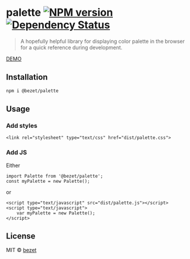 # palette [![NPM version][npm-image]][npm-url] [![Dependency Status][daviddm-image]][daviddm-url]
> A hopefully helpful library for displaying color palette in the browser for a quick reference during development.

[DEMO](https://bezet.github.io/palette/)

## Installation

```bash
npm i @bezet/palette
```


## Usage
### Add styles
`<link rel="stylesheet" type="text/css" href="dist/palette.css">`

### Add JS
Either
```
import Palette from '@bezet/palette';
const myPalette = new Palette();
```

or
```
<script type="text/javascript" src="dist/palette.js"></script>
<script type="text/javascript">
    var myPalette = new Palette();
</script>
```

## License

MIT © [bezet](github.com/bezet)


[npm-image]: https://badge.fury.io/js/%40bezet%2Fpalette.svg
[npm-url]: https://npmjs.org/package/@bezet/palette
[daviddm-image]: https://david-dm.org/bezet/palette.svg?theme=shields.io
[daviddm-url]: https://david-dm.org/bezet/palette
